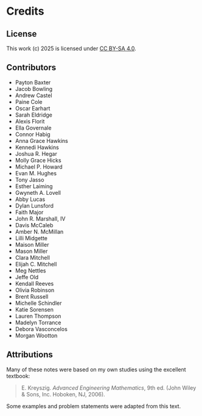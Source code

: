 # Credits

## License

This work (c) 2025 is licensed under
[CC BY-SA 4.0](https://creativecommons.org/licenses/by-sa/4.0/).

## Contributors

- Payton Baxter
- Jacob Bowling
- Andrew Castel
- Paine Cole
- Oscar Earhart
- Sarah Eldridge
- Alexis Florit
- Ella Governale
- Connor Habig
- Anna Grace Hawkins
- Kennedi Hawkins
- Joshua R. Hegar
- Molly Grace Hicks
- Michael P. Howard
- Evan M. Hughes
- Tony Jasso
- Esther Laiming
- Gwyneth A. Lovell
- Abby Lucas
- Dylan Lunsford
- Faith Major
- John R. Marshall, IV
- Davis McCaleb
- Amber N. McMillan
- Lilli Midgette
- Maison Miller
- Mason Miller
- Clara Mitchell
- Elijah  C. Mitchell
- Meg Nettles
- Jeffe Old
- Kendall Reeves
- Olivia Robinson
- Brent Russell
- Michelle Schindler
- Katie Sorensen
- Lauren Thompson
- Madelyn Torrance
- Debora Vasconcelos
- Morgan Wootton

## Attributions

Many of these notes were based on my own studies using the excellent textbook:

> E. Kreyszig. *Advanced Engineering Mathematics*, 9th ed. (John Wiley \&
Sons, Inc. Hoboken, NJ, 2006).

Some examples and problem statements were adapted from this text.
